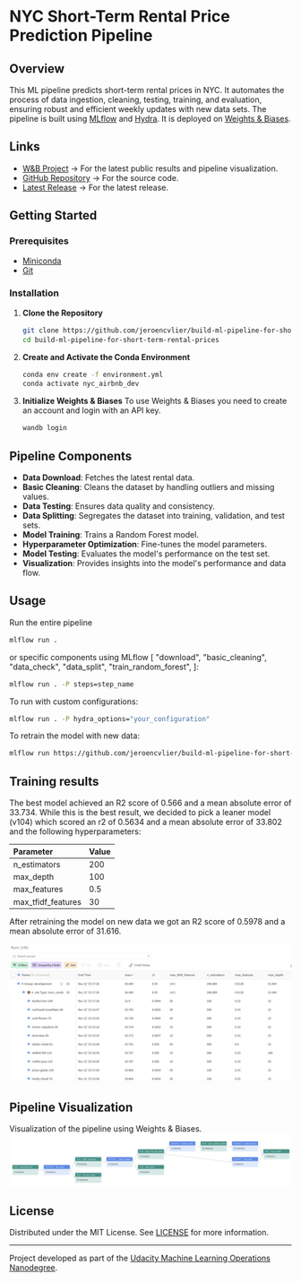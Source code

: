 # NYC Short-Term Rental Price Prediction Pipeline

## Overview
This ML pipeline predicts short-term rental prices in NYC. It automates the process of data ingestion, cleaning, 
testing, training, and evaluation, ensuring robust and efficient weekly updates with new data sets. The pipeline is
built using [MLflow](https://mlflow.org/) and [Hydra](https://hydra.cc/). It is deployed on [Weights & Biases](https://wandb.ai/).


## Links
- [W&B Project](https://wandb.ai/jeroencvlier/nyc_airbnb) -> For the latest public results and pipeline visualization.
- [GitHub Repository](https://github.com/jeroencvlier/build-ml-pipeline-for-short-term-rental-prices) -> For the source code.
- [Latest Release](https://github.com/jeroencvlier/build-ml-pipeline-for-short-term-rental-prices/releases/latest) -> For the latest release.

## Getting Started
### Prerequisites
- [Miniconda](https://docs.conda.io/en/latest/miniconda.html)
- [Git](https://git-scm.com/downloads)

### Installation
1. **Clone the Repository**
   ```bash
   git clone https://github.com/jeroencvlier/build-ml-pipeline-for-short-term-rental-prices.git
   cd build-ml-pipeline-for-short-term-rental-prices
   ```

2. **Create and Activate the Conda Environment**

   ```bash
   conda env create -f environment.yml
   conda activate nyc_airbnb_dev
   ```

3. **Initialize Weights & Biases**
To use Weights & Biases you need to create an account and login with an API key.

   ```bash
   wandb login
   ```

## Pipeline Components
- **Data Download**: Fetches the latest rental data.
- **Basic Cleaning**: Cleans the dataset by handling outliers and missing values.
- **Data Testing**: Ensures data quality and consistency.
- **Data Splitting**: Segregates the dataset into training, validation, and test sets.
- **Model Training**: Trains a Random Forest model.
- **Hyperparameter Optimization**: Fine-tunes the model parameters.
- **Model Testing**: Evaluates the model's performance on the test set.
- **Visualization**: Provides insights into the model's performance and data flow.

## Usage
Run the entire pipeline 
```bash
mlflow run . 
```

or specific components using MLflow [
    "download",
    "basic_cleaning",
    "data_check",
    "data_split",
    "train_random_forest",
]:

```bash
mlflow run . -P steps=step_name
```
To run with custom configurations:
```bash
mlflow run . -P hydra_options="your_configuration"
```

To retrain the model with new data:
```bash
mlflow run https://github.com/jeroencvlier/build-ml-pipeline-for-short-term-rental-prices.git -v 1.0.4 -P hydra_options="etl.sample='sample2.csv'"
```

## Training results
The best model achieved an R2 score of 0.566 and a mean absolute error of 33.734. While this is the
best result, we decided to pick a leaner model (v104) which scored an r2 of 0.5634 and a mean absolute error of 33.802
and the following hyperparameters:

| Parameter | Value |
| :--- | :--- |
| n_estimators | 200 |
| max_depth | 100 |
| max_features | 0.5 |
| max_tfidf_features | 30 |

After retraining the model on new data we got an R2 score of 0.5978 and a mean absolute error of 31.616.

![hyperparameters](images/hyperparameter-tunning-results.png "Hyperparameter tuning results")

## Pipeline Visualization
Visualization of the pipeline using Weights & Biases.
![pipeline](images/wandb-pipeline.png "Pipeline")

## License
Distributed under the MIT License. See [LICENSE](LICENSE.txt) for more information.

---

Project developed as part of the [Udacity Machine Learning Operations Nanodegree](https://www.udacity.com/course/machine-learning-dev-ops-engineer-nanodegree--nd0821).

